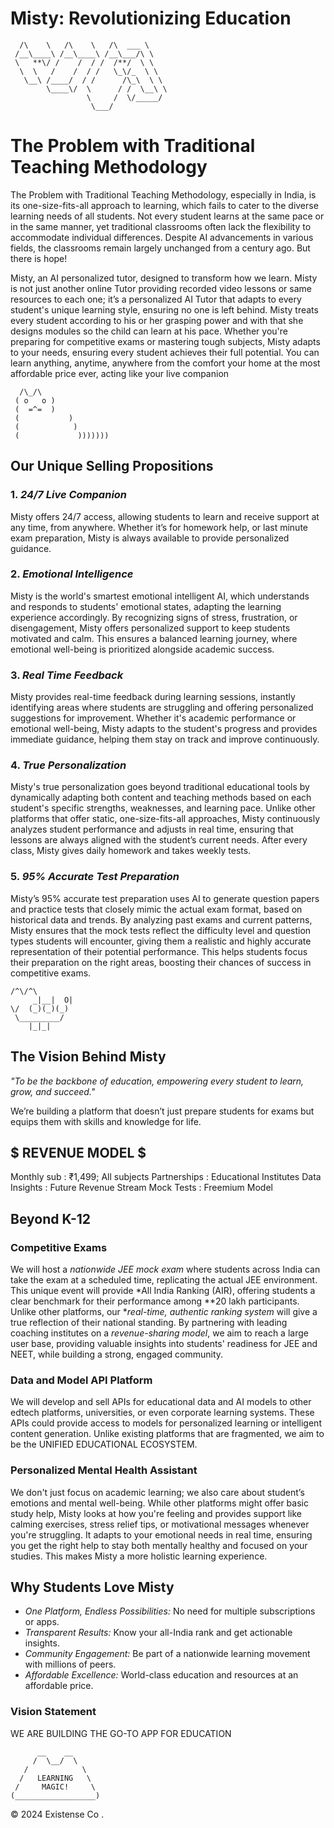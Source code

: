 
# Misty: Revolutionizing Education
```
  /\    \   /\    \   /\  ___ \
 /__\____\ /__\____\ /__\___/\ \
 \   **\/ /    /  / /  /**/  \ \
  \  \   /    /  / /   \_\/_  \ \
   \__\ /____/  / /      /\_\  \ \
        \____\/  \      / /  \__\ \
                 \     /  \/_____/
                  \___/
```

# The Problem with Traditional Teaching Methodology
The Problem with Traditional Teaching Methodology, especially in India, is its one-size-fits-all approach to learning, which fails to cater to the diverse learning needs of all students. Not every student learns at the same pace or in the same manner, yet traditional classrooms often lack the flexibility to accommodate individual differences. Despite AI advancements in various fields, the classrooms remain largely unchanged from a century ago.
But there is hope!

Misty, an AI personalized tutor, designed to transform how we learn. Misty is not just another online Tutor providing recorded video lessons or same resources to each one; it’s a personalized AI Tutor that adapts to every student's unique learning style, ensuring no one is left behind. Misty treats every student according to his or her grasping power and with that she designs modules so the child can learn at his pace.
Whether you're preparing for competitive exams or mastering tough subjects, Misty adapts to your needs, ensuring every student achieves their full potential.
You can learn anything, anytime, anywhere from the comfort your home at the most affordable price ever, acting like your live companion

```
  /\_/\
 ( o   o )
 (  =^=  )
 (           )
 (            )
 (             )))))))
```

## Our Unique Selling Propositions

### 1. *24/7 Live Companion*
Misty offers 24/7 access, allowing students to learn and receive support at any time, from anywhere. Whether it’s for homework help, or last minute  exam preparation, Misty is always available to provide personalized guidance.

### 2. *Emotional Intelligence*
Misty is the world's smartest emotional intelligent AI, which understands and responds to students' emotional states, adapting the learning experience accordingly. By recognizing signs of stress, frustration, or disengagement, Misty offers personalized support to keep students motivated and calm. This ensures a balanced learning journey, where emotional well-being is prioritized alongside academic success.

### 3. *Real Time Feedback*
Misty provides real-time feedback during learning sessions, instantly identifying areas where students are struggling and offering personalized suggestions for improvement. Whether it's academic performance or emotional well-being, Misty adapts to the student's progress and provides immediate guidance, helping them stay on track and improve continuously. 

### 4. *True Personalization*
Misty's true personalization goes beyond traditional educational tools by dynamically adapting both content and teaching methods based on each student's specific strengths, weaknesses, and learning pace. Unlike other platforms that offer static, one-size-fits-all approaches, Misty continuously analyzes student performance and adjusts in real time, ensuring that lessons are always aligned with the student’s current needs. After every class, Misty gives daily homework and takes weekly tests.

### 5. *95% Accurate Test Preparation*
Misty’s 95% accurate test preparation uses AI to generate question papers and practice tests that closely mimic the actual exam format, based on historical data and trends. By analyzing past exams and current patterns, Misty ensures that the mock tests reflect the difficulty level and question types students will encounter, giving them a realistic and highly accurate representation of their potential performance. This helps students focus their preparation on the right areas, boosting their chances of success in competitive exams.

```
/^\/^\
     _|__|  O|
\/  (_)(_)(_)
 \_________/
    |_|_|
```

## The Vision Behind Misty

*"To be the backbone of education, empowering every student to learn, grow, and succeed."*

We’re building a platform that doesn’t just prepare students for exams but equips them with skills and knowledge for life.


  $ REVENUE MODEL $
   --------------------
   Monthly sub     : ₹1,499; All subjects
   Partnerships     : Educational Institutes
   Data Insights    : Future Revenue Stream
   Mock Tests       : Freemium Model


## Beyond K-12

### Competitive Exams
We will host a *nationwide JEE mock exam* where students across India can take the exam at a scheduled time, replicating the actual JEE environment. This unique event will provide *All India Ranking (AIR), offering students a clear benchmark for their performance among **20 lakh participants. Unlike other platforms, our **real-time, authentic ranking system* will give a true reflection of their national standing. By partnering with leading coaching institutes on a *revenue-sharing model*, we aim to reach a large user base, providing valuable insights into students' readiness for JEE and NEET, while building a strong, engaged community.

### Data and Model API Platform
We will develop and sell APIs for educational data and AI models to other edtech platforms, universities, or even corporate learning systems. These APIs could provide access to models for personalized learning or intelligent content generation. Unlike existing platforms that are fragmented, we aim to be the UNIFIED EDUCATIONAL ECOSYSTEM.

### Personalized Mental Health Assistant
We don't just focus on academic learning; we also care about student’s emotions and mental well-being. While other platforms might offer basic study help, Misty looks at how you're feeling and provides support like calming exercises, stress relief tips, or motivational messages whenever you're struggling. It adapts to your emotional needs in real time, ensuring you get the right help to stay both mentally healthy and focused on your studies. This makes Misty a more holistic learning experience.

## Why Students Love Misty

- *One Platform, Endless Possibilities:* No need for multiple subscriptions or apps.
- *Transparent Results:* Know your all-India rank and get actionable insights.
- *Community Engagement:* Be part of a nationwide learning movement with millions of peers.
- *Affordable Excellence:* World-class education and resources at an affordable price.


### Vision Statement

WE ARE BUILDING THE GO-TO APP FOR EDUCATION
```
      __    __
     /  \__/  \
   /            \
  /   LEARNING   \
 /     MAGIC!     \
(__________________)

``` 

© 2024 Existense Co .

